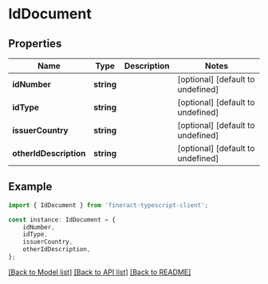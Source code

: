 # IdDocument


## Properties

Name | Type | Description | Notes
------------ | ------------- | ------------- | -------------
**idNumber** | **string** |  | [optional] [default to undefined]
**idType** | **string** |  | [optional] [default to undefined]
**issuerCountry** | **string** |  | [optional] [default to undefined]
**otherIdDescription** | **string** |  | [optional] [default to undefined]

## Example

```typescript
import { IdDocument } from 'fineract-typescript-client';

const instance: IdDocument = {
    idNumber,
    idType,
    issuerCountry,
    otherIdDescription,
};
```

[[Back to Model list]](../README.md#documentation-for-models) [[Back to API list]](../README.md#documentation-for-api-endpoints) [[Back to README]](../README.md)
